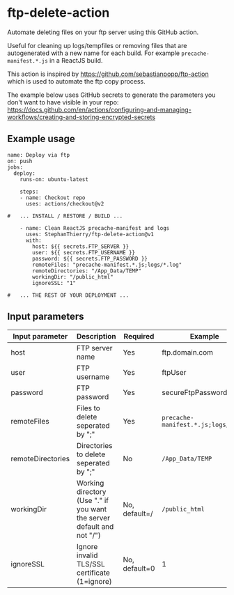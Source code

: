 # ftp-delete-action
Automate deleting files on your ftp server using this GitHub action.

Useful for cleaning up logs/tempfiles or removing files that are autogenerated with a new name for each build. For example `precache-manifest.*.js` in a ReactJS build.  


This action is inspired by https://github.com/sebastianpopp/ftp-action which is used to automate the ftp copy process.  

The example below uses GitHub secrets to generate the parameters you don't want to have visible in your repo: https://docs.github.com/en/actions/configuring-and-managing-workflows/creating-and-storing-encrypted-secrets  

## Example usage

```
name: Deploy via ftp
on: push
jobs:
  deploy:
    runs-on: ubuntu-latest

    steps:
    - name: Checkout repo 
      uses: actions/checkout@v2
      
#   ... INSTALL / RESTORE / BUILD ...  

    - name: Clean ReactJS precache-manifest and logs
      uses: StephanThierry/ftp-delete-action@v1
      with:
        host: ${{ secrets.FTP_SERVER }}
        user: ${{ secrets.FTP_USERNAME }}
        password: ${{ secrets.FTP_PASSWORD }}
        remoteFiles: "precache-manifest.*.js;logs/*.log"
        remoteDirectories: "/App_Data/TEMP"
        workingDir: "/public_html"
        ignoreSSL: "1"

#   ... THE REST OF YOUR DEPLOYMENT ...  

```

## Input parameters

Input parameter | Description | Required | Example
--- | --- | --- | ---
host | FTP server name | Yes | ftp.domain.com
user | FTP username | Yes | ftpUser
password | FTP password | Yes | secureFtpPassword
remoteFiles | Files to delete seperated by ";" | Yes | `precache-manifest.*.js;logs/*.log`
remoteDirectories | Directories to delete seperated by ";" | No | `/App_Data/TEMP`
workingDir | Working directory (Use "." if you want the server default and not "/") | No, default=/ | `/public_html`
ignoreSSL | Ignore invalid TLS/SSL certificate (1=ignore)  | No, default=0 | 1
